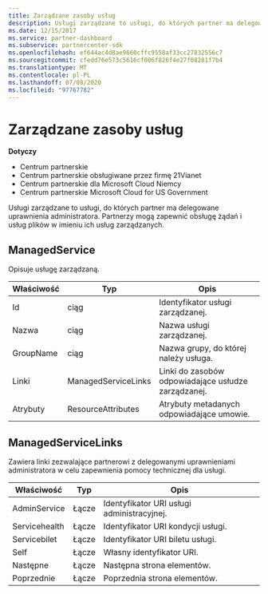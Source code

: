 ```yaml
---
title: Zarządzane zasoby usług
description: Usługi zarządzane to usługi, do których partner ma delegowane uprawnienia administratora. Partnerzy mogą zapewnić obsługę żądań i usług plików w imieniu ich usług zarządzanych.
ms.date: 12/15/2017
ms.service: partner-dashboard
ms.subservice: partnercenter-sdk
ms.openlocfilehash: ef644ac4d8ae9660cffc9558af33cc27832556c7
ms.sourcegitcommit: cfedd76e573c5616cf006f826f4e27f08281f7b4
ms.translationtype: MT
ms.contentlocale: pl-PL
ms.lasthandoff: 07/08/2020
ms.locfileid: "97767782"
---
```

# <a name="managed-service-resources"></a>Zarządzane zasoby usług

**Dotyczy**

- Centrum partnerskie
- Centrum partnerskie obsługiwane przez firmę 21Vianet
- Centrum partnerskie dla Microsoft Cloud Niemcy
- Centrum partnerskie Microsoft Cloud for US Government

Usługi zarządzane to usługi, do których partner ma delegowane uprawnienia administratora. Partnerzy mogą zapewnić obsługę żądań i usług plików w imieniu ich usług zarządzanych.

## <a name="managedservice"></a>ManagedService

Opisuje usługę zarządzaną.

| Właściwość   | Typ                | Opis                                              |
|------------|---------------------|----------------------------------------------------------|
| Id         | ciąg              | Identyfikator usługi zarządzanej.                                  |
| Nazwa       | ciąg              | Nazwa usługi zarządzanej.                         |
| GroupName  | ciąg              | Nazwa grupy, do której należy usługa.      |
| Linki      | ManagedServiceLinks | Linki do zasobów odpowiadające usłudze zarządzanej. |
| Atrybuty | ResourceAttributes  | Atrybuty metadanych odpowiadające umowie.  |

## <a name="managedservicelinks"></a>ManagedServiceLinks

Zawiera linki zezwalające partnerowi z delegowanymi uprawnieniami administratora w celu zapewnienia pomocy technicznej dla usługi.

| Właściwość      | Typ | Opis                 |
|---------------|------|-----------------------------|
| AdminService  | Łącze | Identyfikator URI usługi administracyjnej.      |
| Servicehealth | Łącze | Identyfikator URI kondycji usługi.     |
| Servicebilet | Łącze | Identyfikator URI biletu usługi.     |
| Self          | Łącze | Własny identyfikator URI.               |
| Następne          | Łącze | Następna strona elementów.     |
| Poprzednie      | Łącze | Poprzednia strona elementów. |


